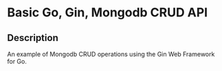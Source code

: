 # Basic Go, Gin, Mongodb CRUD API

## Description

An example of Mongodb CRUD operations using the Gin Web Framework for Go.